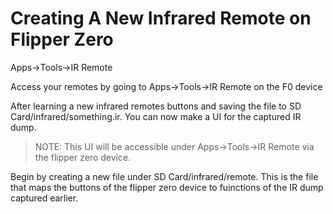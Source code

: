 # Creating A New Infrared Remote on Flipper Zero

Apps->Tools->IR Remote

Access your remotes by going to Apps->Tools->IR Remote on the F0 device

After learning a new infrared remotes buttons and saving the file to SD Card/infrared/something.ir. 
You can now make a UI for the captured IR dump. 
>NOTE: This UI will be accessible under Apps->Tools->IR Remote via the flipper zero device.

Begin by creating a new file under SD Card/infrared/remote. 
This is the file that maps the buttons of the flipper zero device to fuinctions of the IR dump captured earlier.
